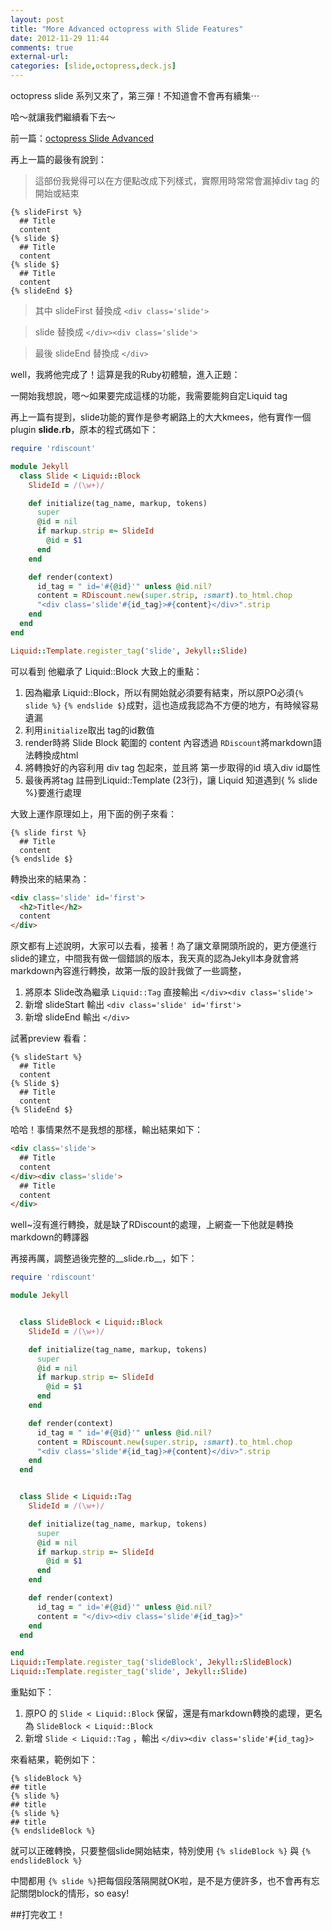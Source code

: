 ```yaml
---
layout: post
title: "More Advanced octopress with Slide Features"
date: 2012-11-29 11:44
comments: true
external-url: 
categories: [slide,octopress,deck.js]
---
```


octopress slide 系列又來了，第三彈！不知道會不會再有續集⋯

哈～就讓我們繼續看下去～

前一篇：[octopress Slide Advanced](http://smlsun.com/blog/2012/11/28/octopress-slide-advanced/)

再上一篇的最後有說到：

>這部份我覺得可以在方便點改成下列樣式，實際用時常常會漏掉div tag 的開始或結束

```
{% slideFirst %}
  ## Title
  content
{% slide $}
  ## Title
  content
{% slide $}
  ## Title
  content
{% slideEnd $}
```
>其中 slideFirst 替換成 ``<div class='slide'>``

>slide 替換成 ``</div><div class='slide'>``

>最後 slideEnd 替換成 ``</div>``

well，我將他完成了！這算是我的Ruby初體驗，進入正題：

一開始我想說，嗯～如果要完成這樣的功能，我需要能夠自定Liquid tag

再上一篇有提到，slide功能的實作是參考網路上的大大kmees，他有實作一個plugin __slide.rb__，原本的程式碼如下：

``` ruby
require 'rdiscount'

module Jekyll
  class Slide < Liquid::Block
    SlideId = /(\w+)/

    def initialize(tag_name, markup, tokens)
      super
      @id = nil
      if markup.strip =~ SlideId
        @id = $1
      end
    end

    def render(context)
      id_tag = " id='#{@id}'" unless @id.nil?
      content = RDiscount.new(super.strip, :smart).to_html.chop
      "<div class='slide'#{id_tag}>#{content}</div>".strip
    end
  end
end

Liquid::Template.register_tag('slide', Jekyll::Slide)
```
可以看到 他繼承了 Liquid::Block
大致上的重點：

1. 因為繼承 Liquid::Block，所以有開始就必須要有結束，所以原PO必須``{% slide %}`` ``{% endslide $}``成對，這也造成我認為不方便的地方，有時候容易遺漏
2. 利用``initialize``取出 tag的id數值
3. render時將 Slide Block 範圍的 content 內容透過 ``RDiscount``將markdown語法轉換成html
4. 將轉換好的內容利用 div tag 包起來，並且將 第一步取得的id 填入div id屬性
5. 最後再將tag 註冊到Liquid::Template (23行)，讓 Liquid 知道遇到{ % slide %}要進行處理

大致上運作原理如上，用下面的例子來看：
 
```
{% slide first %}
  ## Title
  content
{% endslide $}
```

轉換出來的結果為：

```html
<div class='slide' id='first'>
  <h2>Title</h2>
  content
</div>
```
原文都有上述說明，大家可以去看，接著！為了讓文章開頭所說的，更方便進行slide的建立，中間我有做一個錯誤的版本，我天真的認為Jekyll本身就會將markdown內容進行轉換，故第一版的設計我做了一些調整，

1. 將原本 Slide改為繼承 ``Liquid::Tag`` 直接輸出 ``</div><div class='slide'>`` 
2. 新增 slideStart 輸出 ``<div class='slide' id='first'>``
3. 新增 slideEnd 輸出 ``</div>``

試著preview 看看：
```
{% slideStart %}
  ## Title
  content
{% Slide $}  
  ## Title
  content 
{% SlideEnd $}
```
哈哈！事情果然不是我想的那樣，輸出結果如下：

```html
<div class='slide'>
  ## Title
  content
</div><div class='slide'>
  ## Title
  content
</div>
```

well~沒有進行轉換，就是缺了RDiscount的處理，上網查一下他就是轉換markdown的轉譯器

再接再厲，調整過後完整的__slide.rb__，如下：

``` ruby
require 'rdiscount'

module Jekyll


  class SlideBlock < Liquid::Block
    SlideId = /(\w+)/

    def initialize(tag_name, markup, tokens)
      super
      @id = nil
      if markup.strip =~ SlideId
        @id = $1
      end
    end

    def render(context)
      id_tag = " id='#{@id}'" unless @id.nil?
      content = RDiscount.new(super.strip, :smart).to_html.chop
      "<div class='slide'#{id_tag}>#{content}</div>".strip
    end
  end


  class Slide < Liquid::Tag
    SlideId = /(\w+)/

    def initialize(tag_name, markup, tokens)
      super
      @id = nil
      if markup.strip =~ SlideId
        @id = $1
      end
    end

    def render(context)
      id_tag = " id='#{@id}'" unless @id.nil?
      content = "</div><div class='slide'#{id_tag}>"
    end
  end

end
Liquid::Template.register_tag('slideBlock', Jekyll::SlideBlock)
Liquid::Template.register_tag('slide', Jekyll::Slide)

```

重點如下：

1. 原PO 的 ``Slide < Liquid::Block`` 保留，還是有markdown轉換的處理，更名為 ``SlideBlock < Liquid::Block``
2. 新增 ``Slide < Liquid::Tag`` ，輸出 ``</div><div class='slide'#{id_tag}>``

來看結果，範例如下：

```
{% slideBlock %}
## title
{% slide %}
## title
{% slide %}
## title
{% endslideBlock %}
```

就可以正確轉換，只要整個slide開始結束，特別使用 ``{% slideBlock %}`` 與 ``{% endslideBlock %}``

中間都用 ``{% slide %}``把每個段落隔開就OK啦，是不是方便許多，也不會再有忘記關閉block的情形，so easy!


##打完收工！



